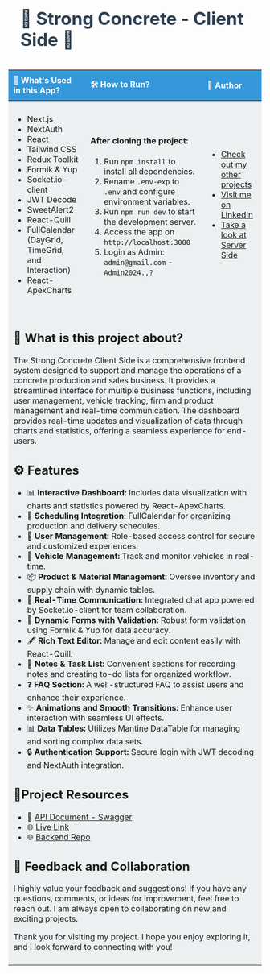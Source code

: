 <div id="user-content-toc" align="center">
    <ul align="left">
        <summary>
            <h1 style="display: inline-block; font-size: 2.5em; color: #2c3e50;">🚧 Strong Concrete - Client Side 🚧
            </h1>
        </summary>
    </ul>
</div>
<table style="width:100%; border-collapse: collapse; text-align: left;">
    <thead>
        <tr>
            <th style="padding: 10px; background-color: #3498db; color: white;">🚀 What's Used in this App?</th>
            <th style="padding: 10px; background-color: #3498db; color: white;">🛠️ How to Run?</th>
            <th style="padding: 10px; background-color: #3498db; color: white;">👤 Author</th>
        </tr>
    </thead>
    <tbody>
        <tr>
            <td style="padding: 10px; background-color: #ecf0f1;">
                <ul>
                    <li>Next.js</li>
                    <li>NextAuth</li>
                    <li>React</li>
                    <li>Tailwind CSS</li>
                    <li>Redux Toolkit</li>
                    <li>Formik & Yup</li>
                    <li>Socket.io-client</li>
                    <li>JWT Decode</li>
                    <li>SweetAlert2</li>
                    <li>React-Quill</li>
                    <li>FullCalendar (DayGrid, TimeGrid, and Interaction)</li>
                    <li>React-ApexCharts</li>
                </ul>
            </td>
            <td style="padding: 10px; background-color: #ecf0f1;">
                <h4>After cloning the project:</h4>
                <ol>
                    <li>Run <code>npm install</code> to install all dependencies.</li>
                    <li>Rename <code>.env-exp</code> to <code>.env</code> and configure environment variables.</li>
                    <li>Run <code>npm run dev</code> to start the development server.</li>
                    <li>Access the app on <code>http://localhost:3000</code></li>
                    <li>Login as Admin: <code>admin@gmail.com</code> - <code>Admin2024.,?</code></li>
                </ol>
            </td>
            <td style="padding: 10px; background-color: #ecf0f1;">
                <ul>
                    <li><a href="https://github.com/AliDurul" target="_blank">Check out my other projects</a></li>
                    <li><a href="https://www.linkedin.com/in/ali-durul/" target="_blank">Visit me on LinkedIn</a></li>
                    <li><a href="https://github.com/AliDurul/Strong_concrete_Backend" target="_blank">Take a look at Server Side</a></li>
                </ul>
            </td>
        </tr>
        <tr>
            <td colspan="3" style="padding: 10px; background-color: #ecf0f1;">
                <h2>🌟 What is this project about?</h2>
                <p>The Strong Concrete Client Side is a comprehensive frontend system designed to support and manage 
                    the operations of a concrete production and sales business. It provides a streamlined interface for 
                    multiple business functions, including user management, vehicle tracking, firm and product management and real-time communication. 
                    The dashboard provides
                    real-time updates and visualization of data through charts and statistics, offering a seamless
                    experience for end-users.
                </p>
                <h2>⚙️ Features</h2>
                <ul>
                    <li>📊 <strong>Interactive Dashboard:</strong> Includes data visualization with charts and statistics powered by React-ApexCharts.</li>
                    <li>📅 <strong>Scheduling Integration:</strong> FullCalendar for organizing production and delivery schedules.</li>
                    <li>👥 <strong>User Management:</strong> Role-based access control for secure and customized experiences.</li>
                    <li>🚛 <strong>Vehicle Management:</strong> Track and monitor vehicles in real-time.</li>
                    <li>📦 <strong>Product & Material Management:</strong> Oversee inventory and supply chain with dynamic tables.</li>
                    <li>💬 <strong>Real-Time Communication:</strong> Integrated chat app powered by Socket.io-client for team collaboration.</li>
                    <li>📝 <strong>Dynamic Forms with Validation:</strong> Robust form validation using Formik & Yup for data accuracy.</li>
                    <li>🖋 <strong>Rich Text Editor:</strong> Manage and edit content easily with React-Quill.</li>
                    <li>📒 <strong>Notes & Task List:</strong> Convenient sections for recording notes and creating to-do lists for organized workflow.</li>
                    <li>❓ <strong>FAQ Section:</strong> A well-structured FAQ to assist users and enhance their experience.</li>
                    <li>✨ <strong>Animations and Smooth Transitions:</strong> Enhance user interaction with seamless UI effects.</li>
                    <li>📊 <strong>Data Tables:</strong> Utilizes Mantine DataTable for managing and sorting complex data sets.</li>
                    <li>🔒 <strong>Authentication Support:</strong> Secure login with JWT decoding and NextAuth integration.</li>
                </ul>
               <h2>📎Project Resources </h2>
                <ul>
                    <li>📄 <a href="https://strong-concrete-backend-220e.onrender.com/documents/swagger/" target="_blank">API Document - Swagger</a></li>
                    <li>🌐 <a href="https://strong-concrete-frontend.vercel.app/" target="_blank">Live Link</a></li>
                    <li>🌐 <a href="https://github.com/AliDurul/strong_concrete_Backend/" target="_blank">Backend Repo</a></li>
                </ul>
                <h2>💬 Feedback and Collaboration </h2>
                <p> I highly value your feedback and suggestions! If you have any questions, comments, or ideas for improvement, feel
                    free to reach out. I am always open to collaborating on new and exciting projects. </p>
                <p> Thank you for visiting my project. I hope you enjoy exploring it, and I look forward to connecting with you! </p>
            </td>
        </tr>
    </tbody>
</table>
